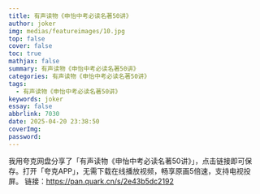 ```yaml
---
title: 有声读物《申怡中考必读名著50讲》
author: joker
img: medias/featureimages/10.jpg
top: false
cover: false
toc: true
mathjax: false
summary: 有声读物《申怡中考必读名著50讲》
categories: 有声读物《申怡中考必读名著50讲》
tags:
  - 有声读物《申怡中考必读名著50讲》
keywords: joker
essay: false
abbrlink: 7030
date: 2025-04-20 23:38:50
coverImg:
password:
---
```


我用夸克网盘分享了「有声读物《申怡中考必读名著50讲》」，点击链接即可保存。打开「夸克APP」，无需下载在线播放视频，畅享原画5倍速，支持电视投屏。
链接：https://pan.quark.cn/s/2e43b5dc2192

